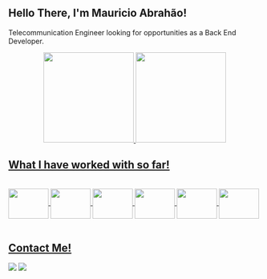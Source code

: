<!--
**505mauricio/505mauricio** is a ✨ _special_ ✨ repository because its `README.md` (this file) appears on your GitHub profile.

Here are some ideas to get you started:

- 🔭 I’m currently working on ...
- 🌱 I’m currently learning ...
- 👯 I’m looking to collaborate on ...
- 🤔 I’m looking for help with ...
- 💬 Ask me about ...
- 📫 How to reach me: ...
- 😄 Pronouns: ...
- ⚡ Fun fact: ...
-->
## Hello There, I'm Mauricio Abrahão!
Telecommunication Engineer looking for opportunities as a Back End Developer.
<br>
<div align="center" dir="auto">
  <a href="https://github.com/505mauricio">
  <img height= "180em" src="https://github-readme-stats.vercel.app/api?username=505mauricio&show_icons=true&theme=dracula&include_all_commits=true&count_private=true" style="max-width: 100%;"/>
  <img height= "180em" src="https://github-readme-stats.vercel.app/api/top-langs?username=505mauricio&layout=compact&langs_count=16&theme=dracula" style="max-width: 100%;"/>
</div>

  
## What I have worked with so far!  
<div style="display: inline_block"><br>
  <img align="center" height="60" width="80" src="https://cdn.jsdelivr.net/gh/devicons/devicon/icons/java/java-original.svg" />
  <img align="center" height="60" width="80" src="https://cdn.jsdelivr.net/gh/devicons/devicon/icons/python/python-original.svg" />
  <img align="center" height="60" width="80" src="https://cdn.jsdelivr.net/gh/devicons/devicon/icons/pandas/pandas-original-wordmark.svg" />
  <img align="center" height="60" width="80" src="https://cdn.jsdelivr.net/gh/devicons/devicon/icons/neo4j/neo4j-original-wordmark.svg" />
  <img align="center" height="60" width="80" src="https://cdn.jsdelivr.net/gh/devicons/devicon/icons/spring/spring-original-wordmark.svg" />
  <img align="center" height="60" width="80" src="https://cdn.jsdelivr.net/gh/devicons/devicon/icons/docker/docker-original.svg" />
</div>
<br>
  
## Contact Me!
 <div>
 <a href="mailto:mauricioabrahaocr@gmail.com" target="_blank"><img src="https://img.shields.io/badge/Gmail-D14836?style=for-the-badge&logo=gmail&logoColor=white" target="_blank"></a>
 <a href="www.linkedin.com/in/mauricioabrahao505" target="_blank"><img src="https://img.shields.io/badge/LinkedIn-0077B5?style=for-the-badge&logo=linkedin&logoColor=white" target="_blank"></a>
   

 </div>
